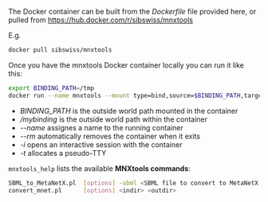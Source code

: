 The Docker container can be built from the _Dockerfile_ file provided here, or pulled from https://hub.docker.com/r/sibswiss/mnxtools

E.g.
```bash
docker pull sibswiss/mnxtools
```

Once you have the mnxtools Docker container locally you can run it like this:
```bash
export BINDING_PATH=/tmp
docker run --name mnxtools --mount type=bind,source=$BINDING_PATH,target=/mybinding --rm -i -t sibswiss/mnxtools mnxtools_help
```
- *BINDING_PATH* is the outside world path mounted in the container
- */mybinding* is the outside world path within the container
- *--name* assignes a name to the running container
- *--rm* automatically removes the container when it exits
- *-i* opens an interactive session with the container
- *-t* allocates a pseudo-TTY



```mnxtools_help``` lists the available **MNXtools commands**:
```bash
SBML_to_MetaNetX.pl  [options] -sbml <SBML file to convert to MetaNetX TSV format> -outdir <dir>
convert_mnet.pl      [options] <indir> <outdir>

```
